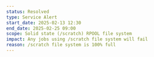 ```yaml
---
status: Resolved
type: Service Alert
start_date: 2025-02-13 12:30 
end_date: 2025-02-25 09:00
scope: Solid state (/scratch) RPOOL file system
impact: Any jobs using /scratch file system will fail
reason: /scratch file system is 100% full
---
```

